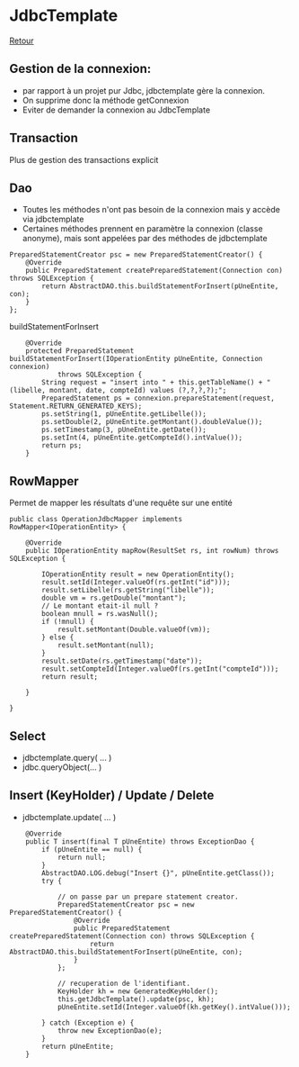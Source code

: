 # JdbcTemplate

[Retour](https://github.com/grouault/spring-tutorial/blob/master/spring-data-access/jdbc/README.md)

## Gestion de la connexion:
* par rapport à un projet pur Jdbc, jdbctemplate gère la connexion. 
* On supprime donc la méthode getConnexion
* Eviter de demander la connexion au JdbcTemplate

## Transaction
Plus de gestion des transactions explicit

## Dao
* Toutes les méthodes n'ont pas besoin de la connexion mais y accède via jdbctemplate
* Certaines méthodes prennent en paramètre la connexion (classe anonyme), mais sont appelées par des méthodes de jdbctemplate
```
PreparedStatementCreator psc = new PreparedStatementCreator() {
	@Override
	public PreparedStatement createPreparedStatement(Connection con) throws SQLException {
		return AbstractDAO.this.buildStatementForInsert(pUneEntite, con);
	}
};
```
buildStatementForInsert
```
	@Override
	protected PreparedStatement buildStatementForInsert(IOperationEntity pUneEntite, Connection connexion)
			throws SQLException {
		String request = "insert into " + this.getTableName() + " (libelle, montant, date, compteId) values (?,?,?,?);";
		PreparedStatement ps = connexion.prepareStatement(request, Statement.RETURN_GENERATED_KEYS);
		ps.setString(1, pUneEntite.getLibelle());
		ps.setDouble(2, pUneEntite.getMontant().doubleValue());
		ps.setTimestamp(3, pUneEntite.getDate());
		ps.setInt(4, pUneEntite.getCompteId().intValue());
		return ps;
	}
```

## RowMapper
Permet de mapper les résultats d'une requête sur une entité
```
public class OperationJdbcMapper implements RowMapper<IOperationEntity> {

	@Override
	public IOperationEntity mapRow(ResultSet rs, int rowNum) throws SQLException {
		
		IOperationEntity result = new OperationEntity();
		result.setId(Integer.valueOf(rs.getInt("id")));
		result.setLibelle(rs.getString("libelle"));
		double vm = rs.getDouble("montant");
		// Le montant etait-il null ?
		boolean mnull = rs.wasNull();
		if (!mnull) {
			result.setMontant(Double.valueOf(vm));
		} else {
			result.setMontant(null);
		}
		result.setDate(rs.getTimestamp("date"));
		result.setCompteId(Integer.valueOf(rs.getInt("compteId")));
		return result;
		
	}

}
```
## Select
* jdbctemplate.query( ... )
* jdbc.queryObject(... )

## Insert (KeyHolder) / Update / Delete
* jdbctemplate.update( ... )
```
	@Override
	public T insert(final T pUneEntite) throws ExceptionDao {
		if (pUneEntite == null) {
			return null;
		}
		AbstractDAO.LOG.debug("Insert {}", pUneEntite.getClass());
		try {
			
			// on passe par un prepare statement creator.
			PreparedStatementCreator psc = new PreparedStatementCreator() {
				@Override
				public PreparedStatement createPreparedStatement(Connection con) throws SQLException {
					return AbstractDAO.this.buildStatementForInsert(pUneEntite, con);
				}
			};
			
			// recuperation de l'identifiant.
			KeyHolder kh = new GeneratedKeyHolder();
			this.getJdbcTemplate().update(psc, kh);
			pUneEntite.setId(Integer.valueOf(kh.getKey().intValue()));
		
		} catch (Exception e) {
			throw new ExceptionDao(e);
		} 
		return pUneEntite;
	}
```
